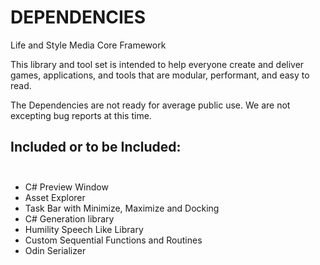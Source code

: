 # DEPENDENCIES

Life and Style Media Core Framework

This library and tool set is intended to help everyone create and deliver games, applications, and tools that are modular, performant, and easy to read.

The Dependencies are not ready for average public use. We are not excepting bug reports at this time.

## Included or to be Included:<br/><br/>

- C# Preview Window<br/>
- Asset Explorer<br/>
- Task Bar with Minimize, Maximize and Docking<br/>
- C# Generation library<br/>
- Humility Speech Like Library<br/>
- Custom Sequential Functions and Routines<br/>
- Odin Serializer<br/>

